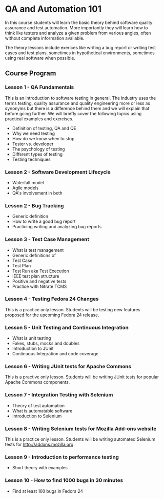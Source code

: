 # QA and Automation 101

In this course students will learn the basic theory behind software quality
assurance and test automation. More importantly they will learn how to think
like testers and analyze a given problem from various angles, often without
complete information available.

The theory lessons include exerices like writing a bug report or writing
test cases and test plans, sometimes in hypothetical environments, sometimes
using real software when possible.


## Course Program

### Lesson 1 - QA Fundamentals

This is an introduction to software testing in general. The industry uses the
terms testing, quality assurance and quality engineering more or less as
synonyms but there is a difference behind them and we will explain that
before going further. We will briefly cover the following topics using
practical examples and exercises.

* Definition of testing, QA and QE
* Why we need testing
* How do we know when to stop
* Tester vs. developer
* The psychology of testing
* Different types of testing
* Testing techniques


### Lesson 2 - Software Development Lifecycle

* Waterfall model
* Agile models
* QA's involvement in both


### Lesson 2 - Bug Tracking

* Generic definition
* How to write a good bug report
* Practicing writing and analyzing bug reports



### Lesson 3 - Test Case Management

* What is test management
* Generic definitions of
 * Test Case
 * Test Plan
 * Test Run aka Test Execution
* IEEE test plan structure
* Positive and negative tests
* Practice with Nitrate TCMS


### Lesson 4 - Testing Fedora 24 Changes

This is a practice only lesson. Students will be testing
new features proposed for the upcoming Fedora 24 release.


### Lesson 5 - Unit Testing and Continuous Integration

* What is unit testing
* Fakes, stubs, mocks and doubles
* Introduction to JUnit
* Continuous Integration and code coverage


### Lesson 6 - Writing JUnit tests for Apache Commons

This is a practive only lesson. Students will be writing
JUnit tests for popular Apache Commons components.

### Lesson 7 - Integration Testing with Selenium

* Theory of test automation
* What is automatable software
* Introduction to Selenium


### Lesson 8 - Writing Selenium tests for Mozilla Add-ons website

This is a practice only lesson. Students will be writing
automated Selenium tests for http://addons.mozilla.org.



### Lesson 9 - Introduction to performance testing

* Short theory with examples

### Lesson 10 - How to find 1000 bugs in 30 minutes

* Find at least 100 bugs in Fedora 24


